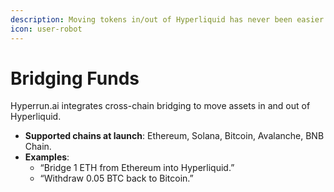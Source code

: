```yaml
---
description: Moving tokens in/out of Hyperliquid has never been easier
icon: user-robot
---
```


# Bridging Funds

Hyperrun.ai integrates cross-chain bridging to move assets in and out of Hyperliquid.

* **Supported chains at launch**: Ethereum, Solana, Bitcoin, Avalanche, BNB Chain.
* **Examples**:
  * “Bridge 1 ETH from Ethereum into Hyperliquid.”
  * “Withdraw 0.05 BTC back to Bitcoin.”
